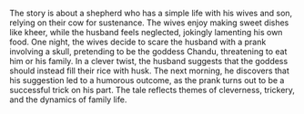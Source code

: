 The story is about a shepherd who has a simple life with his wives and son, relying on their cow for sustenance. The wives enjoy making sweet dishes like kheer, while the husband feels neglected, jokingly lamenting his own food. One night, the wives decide to scare the husband with a prank involving a skull, pretending to be the goddess Chandu, threatening to eat him or his family. In a clever twist, the husband suggests that the goddess should instead fill their rice with husk. The next morning, he discovers that his suggestion led to a humorous outcome, as the prank turns out to be a successful trick on his part. The tale reflects themes of cleverness, trickery, and the dynamics of family life.